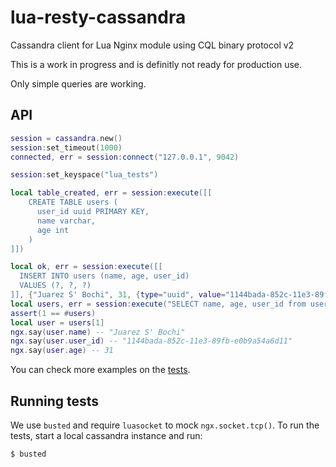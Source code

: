 lua-resty-cassandra
===================

Cassandra client for Lua Nginx module using CQL binary protocol v2

This is a work in progress and is definitly not ready for production use.

Only simple queries are working.

API
---
```lua
session = cassandra.new()
session:set_timeout(1000)
connected, err = session:connect("127.0.0.1", 9042)

session:set_keyspace("lua_tests")

local table_created, err = session:execute([[
    CREATE TABLE users (
      user_id uuid PRIMARY KEY,
      name varchar,
      age int
    )
]])

local ok, err = session:execute([[
  INSERT INTO users (name, age, user_id)
  VALUES (?, ?, ?)
]], {"Juarez S' Bochi", 31, {type="uuid", value="1144bada-852c-11e3-89fb-e0b9a54a6d11"}})
local users, err = session:execute("SELECT name, age, user_id from users")
assert(1 == #users)
local user = users[1]
ngx.say(user.name) -- "Juarez S' Bochi"
ngx.say(user.user_id) -- "1144bada-852c-11e3-89fb-e0b9a54a6d11"
ngx.say(user.age) -- 31
```

You can check more examples on the [tests](https://github.com/jbochi/lua-resty-cassandra/blob/master/spec/functional_spec.lua).

Running tests
-------------

We use `busted` and require `luasocket` to mock `ngx.socket.tcp()`. To run the tests, start a local cassandra instance and run:

    $ busted
